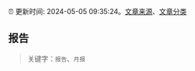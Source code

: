 :alarm_clock: 更新时间: 2024-05-05 09:35:24。[文章来源](/README.md)、[文章分类](/TAGS.md)

## 报告


> 关键字：`报告`、`月报`



